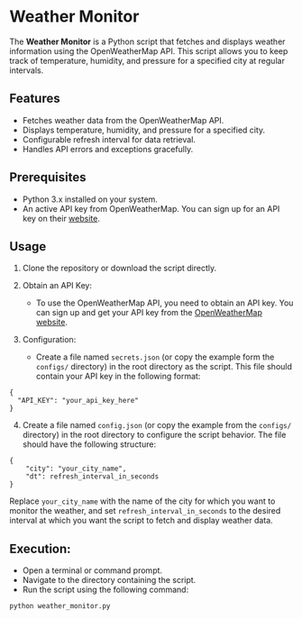 # Weather Monitor

The **Weather Monitor** is a Python script that fetches and displays weather information using the OpenWeatherMap API. This script allows you to keep track of temperature, humidity, and pressure for a specified city at regular intervals.

## Features

- Fetches weather data from the OpenWeatherMap API.
- Displays temperature, humidity, and pressure for a specified city.
- Configurable refresh interval for data retrieval.
- Handles API errors and exceptions gracefully.

## Prerequisites

- Python 3.x installed on your system.
- An active API key from OpenWeatherMap. You can sign up for an API key on their [website](https://home.openweathermap.org/users/sign_up).

## Usage

1. Clone the repository or download the script directly.

2. Obtain an API Key:
   - To use the OpenWeatherMap API, you need to obtain an API key. You can sign up and get your API key from the [OpenWeatherMap website](https://home.openweathermap.org/users/sign_up).

3. Configuration:
   - Create a file named `secrets.json` (or copy the example form the `configs/` directory) in the root directory as the script. This file should contain your API key in the following format:

```
{
  "API_KEY": "your_api_key_here"
}
```

4. Create a file named `config.json` (or copy the example from the `configs/` directory) in the root directory to configure the script behavior. The file should have the following structure:
```
{
    "city": "your_city_name",
    "dt": refresh_interval_in_seconds
}
```
Replace `your_city_name` with the name of the city for which you want to monitor the weather, and set `refresh_interval_in_seconds` to the desired interval at which you want the script to fetch and display weather data.

## Execution:

- Open a terminal or command prompt.
- Navigate to the directory containing the script.
- Run the script using the following command:

```python weather_monitor.py```

